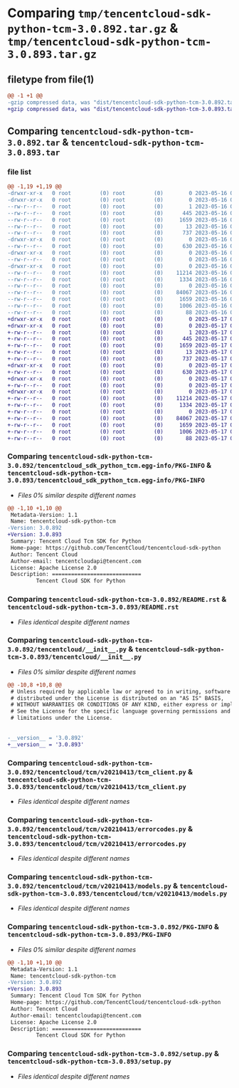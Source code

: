 # Comparing `tmp/tencentcloud-sdk-python-tcm-3.0.892.tar.gz` & `tmp/tencentcloud-sdk-python-tcm-3.0.893.tar.gz`

## filetype from file(1)

```diff
@@ -1 +1 @@
-gzip compressed data, was "dist/tencentcloud-sdk-python-tcm-3.0.892.tar", last modified: Tue May 16 00:46:43 2023, max compression
+gzip compressed data, was "dist/tencentcloud-sdk-python-tcm-3.0.893.tar", last modified: Wed May 17 03:41:20 2023, max compression
```

## Comparing `tencentcloud-sdk-python-tcm-3.0.892.tar` & `tencentcloud-sdk-python-tcm-3.0.893.tar`

### file list

```diff
@@ -1,19 +1,19 @@
-drwxr-xr-x   0 root         (0) root         (0)        0 2023-05-16 00:46:43.000000 tencentcloud-sdk-python-tcm-3.0.892/
-drwxr-xr-x   0 root         (0) root         (0)        0 2023-05-16 00:46:43.000000 tencentcloud-sdk-python-tcm-3.0.892/tencentcloud_sdk_python_tcm.egg-info/
--rw-r--r--   0 root         (0) root         (0)        1 2023-05-16 00:46:43.000000 tencentcloud-sdk-python-tcm-3.0.892/tencentcloud_sdk_python_tcm.egg-info/dependency_links.txt
--rw-r--r--   0 root         (0) root         (0)      445 2023-05-16 00:46:43.000000 tencentcloud-sdk-python-tcm-3.0.892/tencentcloud_sdk_python_tcm.egg-info/SOURCES.txt
--rw-r--r--   0 root         (0) root         (0)     1659 2023-05-16 00:46:43.000000 tencentcloud-sdk-python-tcm-3.0.892/tencentcloud_sdk_python_tcm.egg-info/PKG-INFO
--rw-r--r--   0 root         (0) root         (0)       13 2023-05-16 00:46:43.000000 tencentcloud-sdk-python-tcm-3.0.892/tencentcloud_sdk_python_tcm.egg-info/top_level.txt
--rw-r--r--   0 root         (0) root         (0)      737 2023-05-16 00:46:43.000000 tencentcloud-sdk-python-tcm-3.0.892/README.rst
-drwxr-xr-x   0 root         (0) root         (0)        0 2023-05-16 00:46:43.000000 tencentcloud-sdk-python-tcm-3.0.892/tencentcloud/
--rw-r--r--   0 root         (0) root         (0)      630 2023-05-16 00:46:43.000000 tencentcloud-sdk-python-tcm-3.0.892/tencentcloud/__init__.py
-drwxr-xr-x   0 root         (0) root         (0)        0 2023-05-16 00:46:43.000000 tencentcloud-sdk-python-tcm-3.0.892/tencentcloud/tcm/
--rw-r--r--   0 root         (0) root         (0)        0 2023-05-16 00:46:43.000000 tencentcloud-sdk-python-tcm-3.0.892/tencentcloud/tcm/__init__.py
-drwxr-xr-x   0 root         (0) root         (0)        0 2023-05-16 00:46:43.000000 tencentcloud-sdk-python-tcm-3.0.892/tencentcloud/tcm/v20210413/
--rw-r--r--   0 root         (0) root         (0)    11214 2023-05-16 00:46:43.000000 tencentcloud-sdk-python-tcm-3.0.892/tencentcloud/tcm/v20210413/tcm_client.py
--rw-r--r--   0 root         (0) root         (0)     1334 2023-05-16 00:46:43.000000 tencentcloud-sdk-python-tcm-3.0.892/tencentcloud/tcm/v20210413/errorcodes.py
--rw-r--r--   0 root         (0) root         (0)        0 2023-05-16 00:46:43.000000 tencentcloud-sdk-python-tcm-3.0.892/tencentcloud/tcm/v20210413/__init__.py
--rw-r--r--   0 root         (0) root         (0)    84067 2023-05-16 00:46:43.000000 tencentcloud-sdk-python-tcm-3.0.892/tencentcloud/tcm/v20210413/models.py
--rw-r--r--   0 root         (0) root         (0)     1659 2023-05-16 00:46:43.000000 tencentcloud-sdk-python-tcm-3.0.892/PKG-INFO
--rw-r--r--   0 root         (0) root         (0)     1006 2023-05-16 00:46:43.000000 tencentcloud-sdk-python-tcm-3.0.892/setup.py
--rw-r--r--   0 root         (0) root         (0)       88 2023-05-16 00:46:43.000000 tencentcloud-sdk-python-tcm-3.0.892/setup.cfg
+drwxr-xr-x   0 root         (0) root         (0)        0 2023-05-17 03:41:20.000000 tencentcloud-sdk-python-tcm-3.0.893/
+drwxr-xr-x   0 root         (0) root         (0)        0 2023-05-17 03:41:20.000000 tencentcloud-sdk-python-tcm-3.0.893/tencentcloud_sdk_python_tcm.egg-info/
+-rw-r--r--   0 root         (0) root         (0)        1 2023-05-17 03:41:20.000000 tencentcloud-sdk-python-tcm-3.0.893/tencentcloud_sdk_python_tcm.egg-info/dependency_links.txt
+-rw-r--r--   0 root         (0) root         (0)      445 2023-05-17 03:41:20.000000 tencentcloud-sdk-python-tcm-3.0.893/tencentcloud_sdk_python_tcm.egg-info/SOURCES.txt
+-rw-r--r--   0 root         (0) root         (0)     1659 2023-05-17 03:41:20.000000 tencentcloud-sdk-python-tcm-3.0.893/tencentcloud_sdk_python_tcm.egg-info/PKG-INFO
+-rw-r--r--   0 root         (0) root         (0)       13 2023-05-17 03:41:20.000000 tencentcloud-sdk-python-tcm-3.0.893/tencentcloud_sdk_python_tcm.egg-info/top_level.txt
+-rw-r--r--   0 root         (0) root         (0)      737 2023-05-17 03:41:20.000000 tencentcloud-sdk-python-tcm-3.0.893/README.rst
+drwxr-xr-x   0 root         (0) root         (0)        0 2023-05-17 03:41:20.000000 tencentcloud-sdk-python-tcm-3.0.893/tencentcloud/
+-rw-r--r--   0 root         (0) root         (0)      630 2023-05-17 03:41:20.000000 tencentcloud-sdk-python-tcm-3.0.893/tencentcloud/__init__.py
+drwxr-xr-x   0 root         (0) root         (0)        0 2023-05-17 03:41:20.000000 tencentcloud-sdk-python-tcm-3.0.893/tencentcloud/tcm/
+-rw-r--r--   0 root         (0) root         (0)        0 2023-05-17 03:41:20.000000 tencentcloud-sdk-python-tcm-3.0.893/tencentcloud/tcm/__init__.py
+drwxr-xr-x   0 root         (0) root         (0)        0 2023-05-17 03:41:20.000000 tencentcloud-sdk-python-tcm-3.0.893/tencentcloud/tcm/v20210413/
+-rw-r--r--   0 root         (0) root         (0)    11214 2023-05-17 03:41:20.000000 tencentcloud-sdk-python-tcm-3.0.893/tencentcloud/tcm/v20210413/tcm_client.py
+-rw-r--r--   0 root         (0) root         (0)     1334 2023-05-17 03:41:20.000000 tencentcloud-sdk-python-tcm-3.0.893/tencentcloud/tcm/v20210413/errorcodes.py
+-rw-r--r--   0 root         (0) root         (0)        0 2023-05-17 03:41:20.000000 tencentcloud-sdk-python-tcm-3.0.893/tencentcloud/tcm/v20210413/__init__.py
+-rw-r--r--   0 root         (0) root         (0)    84067 2023-05-17 03:41:20.000000 tencentcloud-sdk-python-tcm-3.0.893/tencentcloud/tcm/v20210413/models.py
+-rw-r--r--   0 root         (0) root         (0)     1659 2023-05-17 03:41:20.000000 tencentcloud-sdk-python-tcm-3.0.893/PKG-INFO
+-rw-r--r--   0 root         (0) root         (0)     1006 2023-05-17 03:41:20.000000 tencentcloud-sdk-python-tcm-3.0.893/setup.py
+-rw-r--r--   0 root         (0) root         (0)       88 2023-05-17 03:41:20.000000 tencentcloud-sdk-python-tcm-3.0.893/setup.cfg
```

### Comparing `tencentcloud-sdk-python-tcm-3.0.892/tencentcloud_sdk_python_tcm.egg-info/PKG-INFO` & `tencentcloud-sdk-python-tcm-3.0.893/tencentcloud_sdk_python_tcm.egg-info/PKG-INFO`

 * *Files 0% similar despite different names*

```diff
@@ -1,10 +1,10 @@
 Metadata-Version: 1.1
 Name: tencentcloud-sdk-python-tcm
-Version: 3.0.892
+Version: 3.0.893
 Summary: Tencent Cloud Tcm SDK for Python
 Home-page: https://github.com/TencentCloud/tencentcloud-sdk-python
 Author: Tencent Cloud
 Author-email: tencentcloudapi@tencent.com
 License: Apache License 2.0
 Description: ============================
         Tencent Cloud SDK for Python
```

### Comparing `tencentcloud-sdk-python-tcm-3.0.892/README.rst` & `tencentcloud-sdk-python-tcm-3.0.893/README.rst`

 * *Files identical despite different names*

### Comparing `tencentcloud-sdk-python-tcm-3.0.892/tencentcloud/__init__.py` & `tencentcloud-sdk-python-tcm-3.0.893/tencentcloud/__init__.py`

 * *Files 0% similar despite different names*

```diff
@@ -10,8 +10,8 @@
 # Unless required by applicable law or agreed to in writing, software
 # distributed under the License is distributed on an "AS IS" BASIS,
 # WITHOUT WARRANTIES OR CONDITIONS OF ANY KIND, either express or implied.
 # See the License for the specific language governing permissions and
 # limitations under the License.
 
 
-__version__ = '3.0.892'
+__version__ = '3.0.893'
```

### Comparing `tencentcloud-sdk-python-tcm-3.0.892/tencentcloud/tcm/v20210413/tcm_client.py` & `tencentcloud-sdk-python-tcm-3.0.893/tencentcloud/tcm/v20210413/tcm_client.py`

 * *Files identical despite different names*

### Comparing `tencentcloud-sdk-python-tcm-3.0.892/tencentcloud/tcm/v20210413/errorcodes.py` & `tencentcloud-sdk-python-tcm-3.0.893/tencentcloud/tcm/v20210413/errorcodes.py`

 * *Files identical despite different names*

### Comparing `tencentcloud-sdk-python-tcm-3.0.892/tencentcloud/tcm/v20210413/models.py` & `tencentcloud-sdk-python-tcm-3.0.893/tencentcloud/tcm/v20210413/models.py`

 * *Files identical despite different names*

### Comparing `tencentcloud-sdk-python-tcm-3.0.892/PKG-INFO` & `tencentcloud-sdk-python-tcm-3.0.893/PKG-INFO`

 * *Files 0% similar despite different names*

```diff
@@ -1,10 +1,10 @@
 Metadata-Version: 1.1
 Name: tencentcloud-sdk-python-tcm
-Version: 3.0.892
+Version: 3.0.893
 Summary: Tencent Cloud Tcm SDK for Python
 Home-page: https://github.com/TencentCloud/tencentcloud-sdk-python
 Author: Tencent Cloud
 Author-email: tencentcloudapi@tencent.com
 License: Apache License 2.0
 Description: ============================
         Tencent Cloud SDK for Python
```

### Comparing `tencentcloud-sdk-python-tcm-3.0.892/setup.py` & `tencentcloud-sdk-python-tcm-3.0.893/setup.py`

 * *Files identical despite different names*

